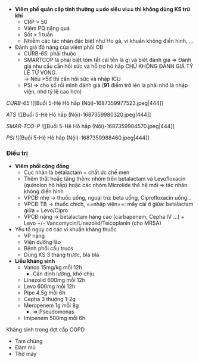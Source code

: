 - **Viêm phế quản cấp tính thường ==do siêu vi== thì không dùng KS trừ khi**
	- CRP > 50
	- Viêm PQ nặng quá
	- Sốt > 1 tuần
	- Nhiễm các tác nhân đặc biệt như Ho gà, vi khuẩn không điển hình, …
- Đánh giá độ nặng của viêm phổi CĐ
	- CURB-65: phải thuộc
	- SMARTCOP là phải biết tóm tắt cái tên là gì và biết đánh giá => Đánh giá nhu cầu cần hồi sức và hỗ trợ hô hấp CHỨ KHÔNG ĐÁNH GIÁ TỶ LỆ TỬ VONG.  
	-> Nếu >5đ thì cần hồi sức và nhập ICU
	- PSI => cho số rồi mình đánh giá (**91** điểm trở lên là phải nhớ là nhập viện, nhớ tỷ lệ cao hơn)

*CURB-65*
![[Buổi 5-Hệ Hô hấp (Nội)-1687359977523.jpeg|444]]

*ATS*
![[Buổi 5-Hệ Hô hấp (Nội)-1687359980320.jpeg|444]]

*SMAR-TCO-P*
![[Buổi 5-Hệ Hô hấp (Nội)-1687359984570.jpeg|444]]

*PSI*
![[Buổi 5-Hệ Hô hấp (Nội)-1687359988460.jpeg|444]]

### Điều trị
- **Viêm phổi cộng đồng**
	- Cục nhân là betalactam + chất ức chế men
	- Thêm thắt hoặc tăng thêm: nhóm trên betalactam và Levofloxacin (quinolon hô hấp) hoặc các nhóm Microlide thế hệ mới => tác nhân không điển hình 
	- VPCĐ nhẹ -> thuốc uống, ngoại trú: beta uống, Ciprofloxacin uống…
	- VPCĐ TB -> thuốc chích, ==nhập viện==: mấy cái ở giữa: betalactam giữa + Levo/Cipro
	- VPCĐ nặng -> betalactam hàng cao (carbapenem, Cepha IV …) + Levo +/- Vancomycin/Linezolid/Teicoplanin (cho MRSA)
- Yếu tố nguy cơ các vi khuẩn kháng thuốc
	- VP nặng 
	- Viện dưỡng lão
	- Bệnh phổi cấu trucs
	- Dùng KS 3 tháng trước, bla bla
- **Liều kháng sinh**
	- Vanco 15mg/kg mỗi 12h
		- Cần định lưỡng, khó chịu
	- Linezolid 600mg mỗi 12h
	- Levo 600mg mỗi 12h
	- Pipe 4.5g mỗi 6h
	- Cepha 3 thường 1-2g
	- Meropenem 1g mỗi 8g
		- => Pseudomonas
	- Imipenem 500mg mỗi 6h


Kháng sinh trong đợt cấp COPD
- Tam chứng
- Đàm mủ
- Thở máy

